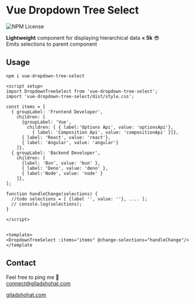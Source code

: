 # Vue Dropdown Tree Select

![NPM License](https://img.shields.io/npm/l/vue-dropdown-tree-select)

**Lightweight** component for displaying hierarchical data **< 5k** 😎 <br>
Emits selections to parent component


## Usage

`npm i vue-dropdown-tree-select`

```
<script setup>
import DropdownTreeSelect from 'vue-dropdown-tree-select';
import 'vue-dropdown-tree-select/dist/style.css';

const items = [
  { groupLabel: 'Frontend Developer',
    children: [
      {groupLabel: 'Vue',
        children: [ { label:'Options Api', value: 'optionsApi'},
          { label: 'Composition Api', value: 'compositionApi' }]},
      { label: 'React', value: 'react'},
      { label: 'Angular', value: 'angular'}
    ]},
  { groupLabel: 'Backend Developer',
    children: [
      {label: 'Bun', value: 'bun' },
      { label: 'Deno', value: 'deno' },
      { label:'Node', value: 'node' }
    ]},
];

function handleChange(selections) {
  //todo selections = [ {label '', value: ''}, .... ];
  // console.log(selections);
}

</script>


<template>
<DropdownTreeSelect :items="items" @change-selections="handleChange"/>
</template
```


## Contact
Feel free to ping me 💫
<br>
connect@giladshohat.com

[giladshohat.com](https://giladshohat.com)

